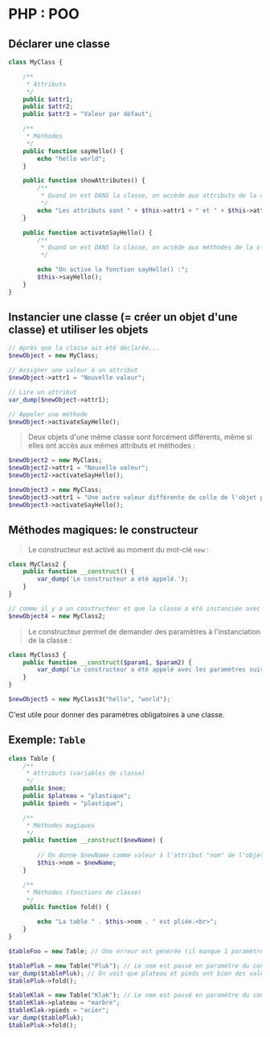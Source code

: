 # PHP : POO


## Déclarer une classe

```php
class MyClass {

    /**
     * Attributs
     */
    public $attr1;
    public $attr2;
    public $attr3 = "Valeur par défaut";

    /**
     * Méthodes
     */
    public function sayHello() {
        echo "hello world";
    }

    public function showAttributes() {
        /**
         * Quand on est DANS la classe, on accède aux attributs de la classe grâce à $this
         */
        echo "Les attributs sont " + $this->attr1 + " et " + $this->attr2 + ".";
    }

    public function activateSayHello() {
        /**
         * Quand on est DANS la classe, on accède aux méthodes de la classe grâce à $this
         */

        echo "On active la fonction sayHello() :";
        $this->sayHello();
    }
}
```

## Instancier une classe (= créer un objet d'une classe) et utiliser les objets

```php
// Après que la classe ait été déclarée...
$newObject = new MyClass;

// Assigner une valeur à un attribut
$newObject->attr1 = "Nouvelle valeur";

// Lire un attribut
var_dump($newObject->attr1);

// Appeler une méthode
$newObject->activateSayHello();
```

> Deux objets d'une même classe sont forcément différents, même si elles ont accès aux mêmes attributs et méthodes :

```php
$newObject2 = new MyClass;
$newObject2->attr1 = "Nouvelle valeur";
$newObject2->activateSayHello();

$newObject3 = new MyClass;
$newObject3->attr1 = "Une autre valeur différente de celle de l'objet précédent";
$newObject3->activateSayHello();
```

## Méthodes magiques: le constructeur

> Le constructeur est activé au moment du mot-clé `new` :

```php
class MyClass2 {
    public function __construct() {
        var_dump('Le constructeur a été appelé.');
    }
}

// comme il y a un constructeur et que la classe a été instanciée avec new, le var_dump s'affichera :
$newObject4 = new MyClass2; 
```

> Le constructeur permet de demander des paramètres à l'instanciation de la classe :

```php
class MyClass3 {
    public function __construct($param1, $param2) {
        var_dump('Le constructeur a été appelé avec les paramètres suivants : ' . $param1 . ' et ' . $param2);
    }
}

$newObject5 = new MyClass3("hello", "world"); 
```

C'est utile pour donner des paramètres obligatoires à une classe.

## Exemple: `Table`

```php
class Table {
    /**
     * Attributs (variables de classe)
     */
    public $nom;
    public $plateau = "plastique";
    public $pieds = "plastique";

    /**
     * Méthodes magiques
     */
    public function __construct($newName) {
        
        // On donne $newName comme valeur à l'attribut "nom" de l'objet
        $this->nom = $newName; 
    }

    /**
     * Méthodes (fonctions de classe)
     */
    public function fold() {

        echo "La table " . $this->nom . " est pliée.<br>";
    }
}

$tableFoo = new Table; // Une erreur est générée (il manque 1 paramètre au constucteur)

$tablePluk = new Table("Pluk"); // Le nom est passé en paramètre du constructeur
var_dump($tablePluk); // On voit que plateau et pieds ont bien des valeurs par défaut
$tablePluk->fold();

$tableKlak = new Table("Klak"); // Le nom est passé en paramètre du constructeur
$tableKlak->plateau = "marbre";
$tableKlak->pieds = "acier";
var_dump($tablePluk);
$tablePluk->fold();
```